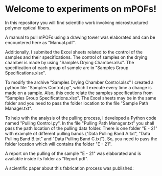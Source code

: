 # Welcome to experiments on mPOFs!

In this repository you will find scientific work involving microstructured polymer optical fibers.

A manual to pull mPOFs using a drawing tower was elaborated and can be encountered here as "Manual.pdf".

Additionally, I submited the Excel sheets related to the control of the samples and their specifications.
The control of samples on the drying chamber is made by using "Samples Drying Chamber.xlsx".
The specification of each group of sample are in "Samples Group Specifications.xlsx".

To modify the archive "Samples Drying Chamber Control.xlsx" I created a python file "Samples Control.py", which I execute every time a change is made on a sample.
Also, this code relate the samples specifications from "Samples Group Specifications.xlsx".
The Excel sheets may be in the same folder and you need to pass the folder location to the file "Sample Path Manager.txt".

To help with the analysis of the pulling process, I developed a Python code named "Pulling Control.py".
In the file "Pulling Path Manager.txt" you shall pass the path location of the pulling data folder.
There is one folder "E - 21" with example of different pulling bands ("Data Pulling Band A.txt", "Data Pulling Band B.txt" and "Data Pulling Band C.txt").
So, you need to pass the folder location which will contains the folder "E - 21".

A report on the pulling of the sample "E - 21" was elaborated and is available inside its folder as "Report.pdf".

A scientific paper about this fabrication process was published:
